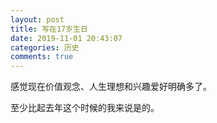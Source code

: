 ```yaml
---
layout: post
title: 写在17岁生日
date: 2019-11-01 20:43:07
categories: 历史
comments: true
---
```


感觉现在价值观念、人生理想和兴趣爱好明确多了。

至少比起去年这个时候的我来说是的。